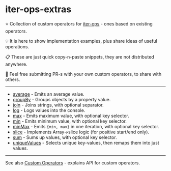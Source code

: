 # iter-ops-extras

:star: Collection of custom operators for [iter-ops] - ones based on existing operators.

:bulb: It is here to show implementation examples, plus share ideas of useful operations.

:clipboard: These are just quick copy-n-paste snippets, they are not distributed anywhere.

:mega: Feel free submitting PR-s with your own custom operators, to share with others.

---

* [average](./src/average.ts) - Emits an average value.
* [groupBy](./src/group-by.ts) - Groups objects by a property value.
* [join](./src/join.ts) - Joins strings, with optional separator.
* [log](./src/log.ts) - Logs values into the console.
* [max](./src/max.ts) - Emits maximum value, with optional key selector.
* [min](./src/min.ts) - Emits minimum value, with optional key selector.
* [minMax](./src/min-max.ts) - Emits `{min, max}` in one iteration, with optional key selector.
* [slice](./src/slice.ts) - Implements Array->slice logic (for positive start/end only).
* [sum](./src/sum.ts) - Sums up values, with optional key selector.
* [uniqueValues](./src/unique-values.ts) - Selects unique key-values, then remaps them into just values.

---

See also [Custom Operators](https://github.com/vitaly-t/iter-ops/wiki/Custom-Operators) - explains API for custom operators. 

[iter-ops]:https://github.com/vitaly-t/iter-ops
